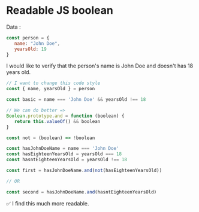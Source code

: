 # Readable JS boolean

Data :

```js
const person = {
   name: "John Doe",
   yearsOld: 19
}
```

I would like to verify that the person's name is John Doe and doesn't has 18 years old.

```js
// I want to change this code style
const { name, yearsOld } = person

const basic = name === 'John Doe' && yearsOld !== 18

// We can do better =>
Boolean.prototype.and = function (boolean) {
   return this.valueOf() && boolean
}

const not = (boolean) => !boolean

const hasJohnDoeName = name === 'John Doe'
const hasEighteenYearsOld = yearsOld === 18
const hasntEighteenYearsOld = yearsOld !== 18

const first = hasJohnDoeName.and(not(hasEighteenYearsOld))

// OR

const second = hasJohnDoeName.and(hasntEighteenYearsOld)
```

✅ I find this much more readable.
